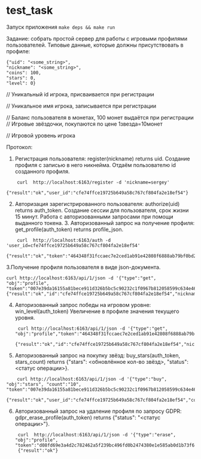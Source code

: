 # test_task


Запуск приложения 
``` make deps && make run ```

Задание: собрать простой сервер для работы с игровыми профилями пользователей.
Типовые данные, которые должны присутствовать в профиле: 
```
{"uid": "<some_string>", 
"nickname": "<some_string>", 
"coins": 100,
"stars": 0,
"level": 0}
```

// Уникальный id игрока, присваивается при регистрации

// Уникальное имя игрока, записывается при регистрации

// Баланс пользователя в монетах, 100 монет выдаётся при регистрации // Игровые звёздочки, покупаются по цене 1звезда=10монет

// Игровой уровень игрока

Протокол:
1. Регистрация пользователя: register(nickname) returns uid.
Создание профиля с записью в него никнейма. Отдаём пользователю id созданного профиля.
```
    curl  http://localhost:6163/register -d 'nickname=sergey'
    {"result":"ok","user_id":"cfe74ffce19725b649a58c767cf804fa2e18ef54"}
```

2. Авторизация зарегистрированного пользователя: authorize(uid) returns auth_token.
Создание сессии для пользователя, срок жизни 15 минут. Работа с авторизованными запросами при помощи выданного токена. 3. Авторизованный запрос на получение профиля: get_profile(auth_token) returns profile_json.
```
    curl  http://localhost:6163/auth -d 'user_id=cfe74ffce19725b649a58c767cf804fa2e18ef54'
    {"result":"ok","token":"464348f31fccaec7e2ced1ab91e42808f6888ab79bf0bd2d192f7c6945b57ccc","user_id":"cfe74ffce19725b649a58c767cf804fa2e18ef54","expires":1567936731}
```
3.Получение профиля пользователя в виде json-документа.
```
curl http://localhost:6163/api/1/json -d '{"type":"get", "obj":"profile",  "token":"007e39da16155a81bece911d326b5bc5c90232c1f0967b812058599c634e460d"}'
{"result":"ok","id":"cfe74ffce19725b649a58c767cf804fa2e18ef54","nickname":"sergey","coins":80,"stars":20,"level":0}
```
4. Авторизованный запрос победы на игровом уровне: win_level(auth_token)
Увеличение в профиле значения текущего уровня.
   ```
    curl http://localhost:6163/api/1/json -d '{"type":"get", "obj":"profile","token":"464348f31fccaec7e2ced1ab91e42808f6888ab79bf0bd2d192f7c6945b57ccc"}'
    {"result":"ok","id":"cfe74ffce19725b649a58c767cf804fa2e18ef54","nickname":"sergey","coins":80,"stars":20,"level":0} 
    ```

5. Авторизованный запрос на покупку звёзд: buy_stars(auth_token, stars_count) returns {"stars": <обновлённое кол-во звёзд>, "status": <статус операции>}.
```
    curl http://localhost:6163/api/1/json -d '{"type":"buy", "obj":"stars", "count":"10", "token":"007e39da16155a81bece911d326b5bc5c90232c1f0967b812058599c634e460d"}'
    {"result":"ok","user_id":"cfe74ffce19725b649a58c767cf804fa2e18ef54","coins_remain":90,"stars_count":10}
```
6. Авторизованный запрос на удаление профиля по запросу GDPR: gdpr_erase_profile(auth_token) returns {"status": "<статус операции>"}.
   ```
    curl  http://localhost:6163/api/1/json -d '{"type":"erase", "obj":"profile",  "token":"d08fd69e3a4d2c782462a5f239bc496fd0b2474380e1e585ab0d1b73f6e871a8"}'
    {"result":"ok"}
    ```
    
